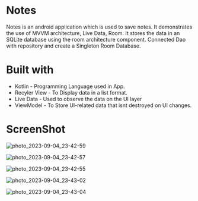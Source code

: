 # Notes

Notes is an android application which is used to save notes.
It demonstrates the use of MVVM architecture, Live Data, Room.
It stores the data in an SQLite database using the room architecture component.
Connected Dao with repository and create a Singleton Room Database.

# Built with

* Kotlin - Programming Language used in App.
* Recyler View - To Display data in a list format.
* Live Data - Used to observe the data on the UI layer
* ViewModel - To Store UI-related data that isnt destroyed on UI changes.

# ScreenShot

![photo_2023-09-04_23-42-59](https://github.com/Chetan-Satone/Notes/assets/102713932/7bced625-ebf3-4b30-ae4e-469e9061cfb0)

![photo_2023-09-04_23-42-57](https://github.com/Chetan-Satone/Notes/assets/102713932/fc3c59eb-5612-4282-86a9-69382686e9cf)

![photo_2023-09-04_23-42-55](https://github.com/Chetan-Satone/Notes/assets/102713932/d989b428-93ef-4fee-9b09-e32b1313c909)

![photo_2023-09-04_23-43-02](https://github.com/Chetan-Satone/Notes/assets/102713932/8304e06c-a70c-4c75-8365-b47f69cc2e95)

![photo_2023-09-04_23-43-04](https://github.com/Chetan-Satone/Notes/assets/102713932/644aba03-2768-47d3-b1c0-e4b1d4b4cb85)
